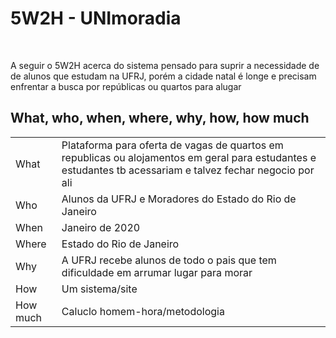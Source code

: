 <h1> 5W2H - UNImoradia </h1>
<br>
<p> A seguir o 5W2H acerca do sistema pensado para suprir a necessidade de de alunos que estudam na UFRJ, porém a cidade natal é longe e precisam enfrentar a busca por repúblicas ou quartos para alugar </p>

<h2> What, who, when, where, why, how, how much </h2>

<table style="width:100%">
  <tr>
    <td>What</td>
    <td>Plataforma para oferta de vagas de quartos em republicas ou alojamentos em geral para estudantes e estudantes tb acessariam e talvez fechar negocio por ali</td>
  </tr>
  <tr>
    <td>Who</td>
    <td>Alunos da UFRJ e Moradores do Estado do Rio de Janeiro</td>
  </tr>
  <tr>
    <td>When</td>
    <td>Janeiro de 2020</td>
  </tr>
  <tr>
    <td>Where</td>
    <td>Estado do Rio de Janeiro</td>
  </tr>
  <tr>
    <td>Why</td>
    <td>A UFRJ recebe alunos de todo o pais que tem dificuldade em arrumar lugar para morar</td>
  </tr>
  <tr>
    <td>How</td>
    <td>Um sistema/site</td>
  </tr>
  <tr>
    <td>How much</td>
    <td>Caluclo homem-hora/metodologia</td>
  </tr>
</table>


